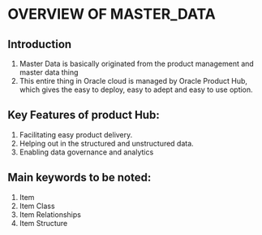 # OVERVIEW OF MASTER_DATA

## Introduction
1. Master Data is basically originated from the product management and master data thing
2. This entire thing in Oracle cloud is managed by Oracle Product Hub, which gives the easy to deploy, easy to adept and easy to use option.

## Key Features of product Hub:
1. Facilitating easy product delivery.
2. Helping out in the structured and unstructured data.
3. Enabling data governance and analytics

## Main keywords to be noted:
1. Item
2. Item Class
3. Item Relationships
4. Item Structure
